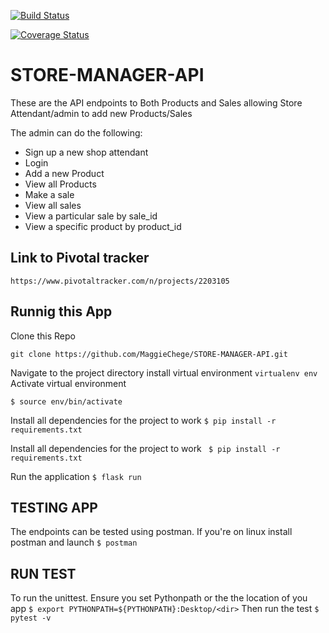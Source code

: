 [![Build Status](https://travis-ci.org/MaggieChege/STORE-MANAGER-API.svg?branch=develop)](https://travis-ci.org/MaggieChege/STORE-MANAGER-API)

[![Coverage Status](https://coveralls.io/repos/github/MaggieChege/STORE-MANAGER-API-V2/badge.svg?branch=develop)](https://coveralls.io/github/MaggieChege/STORE-MANAGER-API-V2?branch=develop)

# STORE-MANAGER-API
These are the API endpoints to Both Products and Sales allowing Store Attendant/admin to add new Products/Sales 

The admin can do the following:

- Sign up  a new shop attendant
- Login 
- Add a new Product
- View all Products
- Make a sale
- View all sales
- View a particular sale by sale_id
- View a specific product by product_id
## Link to Pivotal tracker
``` https://www.pivotaltracker.com/n/projects/2203105 ```

## Runnig this App
  Clone this Repo

``` git clone https://github.com/MaggieChege/STORE-MANAGER-API.git ```

Navigate to the project directory
install virtual environment
``` virtualenv env ```
 Activate virtual environment

``` $ source env/bin/activate ```

 Install all dependencies for the project to work
``` $ pip install -r requirements.txt ```

 Install all dependencies for the project to work
``` $ pip install -r requirements.txt```

 Run the application
``` $ flask run ```


## TESTING APP

The endpoints can be tested using postman. If you're on linux install postman and launch
``` $ postman ```

## RUN TEST
To run the unittest. Ensure you set Pythonpath or the the location of you app
``` $ export PYTHONPATH=${PYTHONPATH}:Desktop/<dir> ```
Then run the test
``` $ pytest -v ```







